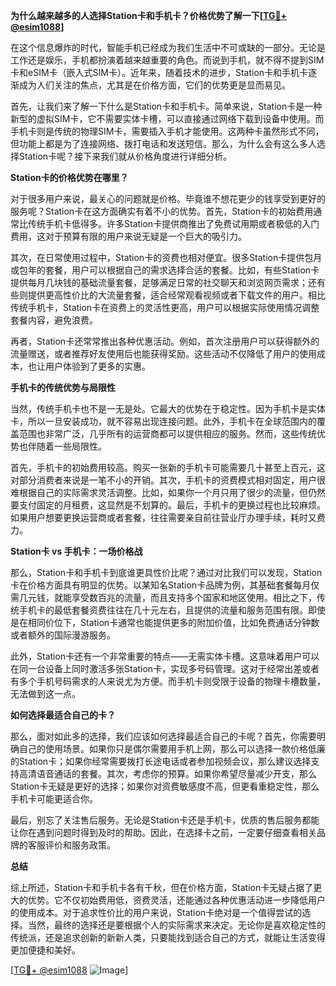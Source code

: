 **为什么越来越多的人选择Station卡和手机卡？价格优势了解一下[[TG💪+ @esim1088](https://t.me/s/esim1088)]**

在这个信息爆炸的时代，智能手机已经成为我们生活中不可或缺的一部分。无论是工作还是娱乐，手机都扮演着越来越重要的角色。而说到手机，就不得不提到SIM卡和eSIM卡（嵌入式SIM卡）。近年来，随着技术的进步，Station卡和手机卡逐渐成为人们关注的焦点，尤其是在价格方面，它们的优势更是显而易见。

首先，让我们来了解一下什么是Station卡和手机卡。简单来说，Station卡是一种新型的虚拟SIM卡，它不需要实体卡槽，可以直接通过网络下载到设备中使用。而手机卡则是传统的物理SIM卡，需要插入手机才能使用。这两种卡虽然形式不同，但功能上都是为了连接网络、拨打电话和发送短信。那么，为什么会有这么多人选择Station卡呢？接下来我们就从价格角度进行详细分析。

**Station卡的价格优势在哪里？**

对于很多用户来说，最关心的问题就是价格。毕竟谁不想花更少的钱享受到更好的服务呢？Station卡在这方面确实有着不小的优势。首先，Station卡的初始费用通常比传统手机卡低得多。许多Station卡提供商推出了免费试用期或者极低的入门费用，这对于预算有限的用户来说无疑是一个巨大的吸引力。

其次，在日常使用过程中，Station卡的资费也相对便宜。很多Station卡提供包月或包年的套餐，用户可以根据自己的需求选择合适的套餐。比如，有些Station卡提供每月几块钱的基础流量套餐，足够满足日常的社交聊天和浏览网页需求；还有些则提供更高性价比的大流量套餐，适合经常观看视频或者下载文件的用户。相比传统手机卡，Station卡在资费上的灵活性更高，用户可以根据实际使用情况调整套餐内容，避免浪费。

再者，Station卡还常常推出各种优惠活动。例如，首次注册用户可以获得额外的流量赠送，或者推荐好友使用后也能获得奖励。这些活动不仅降低了用户的使用成本，也让用户体验到了更多的实惠。

**手机卡的传统优势与局限性**

当然，传统手机卡也不是一无是处。它最大的优势在于稳定性。因为手机卡是实体卡，所以一旦安装成功，就不容易出现连接问题。此外，手机卡在全球范围内的覆盖范围也非常广泛，几乎所有的运营商都可以提供相应的服务。然而，这些传统优势也伴随着一些局限性。

首先，手机卡的初始费用较高。购买一张新的手机卡可能需要几十甚至上百元，这对部分消费者来说是一笔不小的开销。其次，手机卡的资费模式相对固定，用户很难根据自己的实际需求灵活调整。比如，如果你一个月只用了很少的流量，但仍然要支付固定的月租费，这显然是不划算的。最后，手机卡的更换过程也比较麻烦。如果用户想要更换运营商或者套餐，往往需要亲自前往营业厅办理手续，耗时又费力。

**Station卡 vs 手机卡：一场价格战**

那么，Station卡和手机卡到底谁更具性价比呢？通过对比我们可以发现，Station卡在价格方面具有明显的优势。以某知名Station卡品牌为例，其基础套餐每月仅需几元钱，就能享受数百兆的流量，而且支持多个国家和地区使用。相比之下，传统手机卡的最低套餐资费往往在几十元左右，且提供的流量和服务范围有限。即使是在相同价位下，Station卡通常也能提供更多的附加价值，比如免费通话分钟数或者额外的国际漫游服务。

此外，Station卡还有一个非常重要的特点——无需实体卡槽。这意味着用户可以在同一台设备上同时激活多张Station卡，实现多号码管理。这对于经常出差或者有多个手机号码需求的人来说尤为方便。而手机卡则受限于设备的物理卡槽数量，无法做到这一点。

**如何选择最适合自己的卡？**

那么，面对如此多的选择，我们应该如何选择最适合自己的卡呢？首先，你需要明确自己的使用场景。如果你只是偶尔需要用手机上网，那么可以选择一款价格低廉的Station卡；如果你经常需要拨打长途电话或者参加视频会议，那么建议选择支持高清语音通话的套餐。其次，考虑你的预算。如果你希望尽量减少开支，那么Station卡无疑是更好的选择；如果你对资费敏感度不高，但更看重稳定性，那么手机卡可能更适合你。

最后，别忘了关注售后服务。无论是Station卡还是手机卡，优质的售后服务都能让你在遇到问题时得到及时的帮助。因此，在选择卡之前，一定要仔细查看相关品牌的客服评价和服务政策。

**总结**

综上所述，Station卡和手机卡各有千秋，但在价格方面，Station卡无疑占据了更大的优势。它不仅初始费用低，资费灵活，还能通过各种优惠活动进一步降低用户的使用成本。对于追求性价比的用户来说，Station卡绝对是一个值得尝试的选择。当然，最终的选择还是要根据个人的实际需求来决定。无论你是喜欢稳定性的传统派，还是追求创新的新新人类，只要能找到适合自己的方式，就能让生活变得更加便捷和美好。

[[TG💪+ @esim1088](https://t.me/s/esim1088) ![Image](https://i.postimg.cc/4NQfJmqS/Snipaste-2025-05-13-00-14-12.png)]